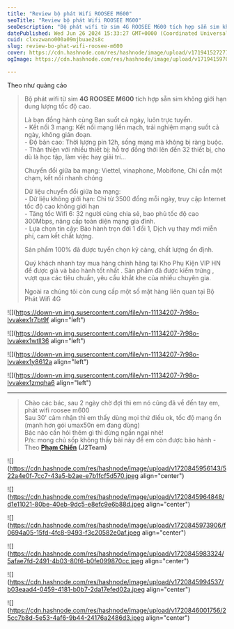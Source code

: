 ```yaml
---
title: "Review bộ phát Wifi ROOSEE M600"
seoTitle: "Review bộ phát Wifi ROOSEE M600"
seoDescription: "Bộ phát wifi từ sim 4G ROOSEE M600 tích hợp sẵn sim không giới hạn dung lượng tốc độ cao."
datePublished: Wed Jun 26 2024 15:33:27 GMT+0000 (Coordinated Universal Time)
cuid: clxvzwano000a09mjbuae2s8c
slug: review-bo-phat-wifi-roosee-m600
cover: https://cdn.hashnode.com/res/hashnode/image/upload/v1719415272772/bf6968b0-a033-4490-9aa5-6ba387729e22.png
ogImage: https://cdn.hashnode.com/res/hashnode/image/upload/v1719415970841/f0079784-40d8-4ebb-b316-646a31db6c79.png

---
```


Theo như quảng cáo

> Bộ phát wifi từ sim **4G ROOSEE M600** tích hợp sẵn sim không giới hạn dung lượng tốc độ cao.
> 
> Là bạn đồng hành cùng Bạn suốt cả ngày, luôn trực tuyến.  
> \- Kết nối 3 mạng: Kết nối mạng liền mạch, trải nghiệm mạng suốt cả ngày, không gián đoạn.  
> \- Độ bàn cao: Thời lượng pin 12h, sống mạng mà không bị ràng buộc.  
> \- Thân thiện với nhiều thiết bị: hỗ trợ đồng thời lên đến 32 thiết bị, cho dù là học tập, làm việc hay giải trí...
> 
> Chuyển đổi giữa ba mạng: Viettel, vinaphone, Mobifone, Chi cần một chạm, kết nối nhanh chóng
> 
> Dữ liệu chuyển đổi giữa ba mạng:  
> \- Dữ liệu không giới hạn: Chỉ từ 3500 đồng mỗi ngày, truy cập Internet tốc độ cao không giới hạn  
> \- Tăng tốc Wifi 6: 32 người cùng chia sẻ, bao phủ tốc độ cao 300Mbps, nâng cấp toàn diện mạng gia đình.  
> \- Lựa chọn tin cậy: Bảo hành trọn đời 1 đổi 1, Dịch vụ thay mới miễn phí, cam kết chất lượng.
> 
> Sản phẩm 100% đã được tuyển chọn kỹ càng, chất lượng ổn định.
> 
> Quý khách nhanh tay mua hàng chính hãng tại Kho Phụ Kiện VIP HN để được giá và bảo hành tốt nhất . Sản phẩm đã được kiểm trứng , vượt qua các tiêu chuẩn, yêu cầu khắt khe của nhiều chuyên gia.
> 
> Ngoài ra chúng tôi còn cung cấp một số mặt hàng liên quan tại Bộ Phát Wifi 4G

![](https://down-vn.img.susercontent.com/file/vn-11134207-7r98o-lvvakex1r7bt9f align="left")

![](https://down-vn.img.susercontent.com/file/vn-11134207-7r98o-lvvakex1wtll36 align="left")

![](https://down-vn.img.susercontent.com/file/vn-11134207-7r98o-lvvakex1y8612a align="left")

![](https://down-vn.img.susercontent.com/file/vn-11134207-7r98o-lvvakex1zmqha6 align="left")

---

> Chào các bác, sau 2 ngày chờ đợi thì em nó cũng đã về đến tay em, phát wifi roosee m600  
> Sau 30' cảm nhận thì em thấy dùng mọi thứ điều ok, tốc độ mạng ổn (mạnh hơn gói umax50n em đang dùng)  
> Bác nào cần hỏi thêm gì thì đừng ngần ngại nhé!  
> P/s: mong chủ sốp không thấy bài này để em còn được bảo hành - Theo [**Phạm Chiến**](https://web.facebook.com/groups/j2team.community/permalink/2407631622902277/) **(J2Team)**

![](https://cdn.hashnode.com/res/hashnode/image/upload/v1720845956143/522a4e0f-7cc7-43a5-b2ae-e7b1fcf5d570.jpeg align="center")

![](https://cdn.hashnode.com/res/hashnode/image/upload/v1720845964848/d1e11021-80be-40eb-9dc5-e8efc9e6b88d.jpeg align="center")

![](https://cdn.hashnode.com/res/hashnode/image/upload/v1720845973906/f0694a05-15fd-4fc8-9493-f3c20582e0af.jpeg align="center")

![](https://cdn.hashnode.com/res/hashnode/image/upload/v1720845983324/5afae7fd-2491-4b03-80f6-b0fe099870cc.jpeg align="center")

![](https://cdn.hashnode.com/res/hashnode/image/upload/v1720845994537/b03eaad4-0459-4181-b0b7-2da17efed02a.jpeg align="center")

![](https://cdn.hashnode.com/res/hashnode/image/upload/v1720846001756/25cc7b8d-5e53-4af6-9b44-24176a2486d3.jpeg align="center")